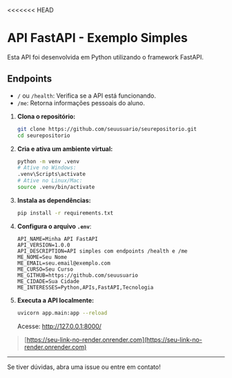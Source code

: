 <<<<<<< HEAD
# API FastAPI - Exemplo Simples

Esta API foi desenvolvida em Python utilizando o framework FastAPI.

## Endpoints

- `/` ou `/health`: Verifica se a API está funcionando.
- `/me`: Retorna informações pessoais do aluno.


1. **Clona o repositório:**
   ```bash
   git clone https://github.com/seuusuario/seurepositorio.git
   cd seurepositorio
   ```

2. **Cria e ativa um ambiente virtual:**
   ```bash
   python -m venv .venv
   # Ative no Windows:
   .venv\Scripts\activate
   # Ative no Linux/Mac:
   source .venv/bin/activate
   ```

3. **Instala as dependências:**
   ```bash
   pip install -r requirements.txt
   ```

4. **Configura o arquivo `.env`**:
   ```env
   API_NAME=Minha API FastAPI
   API_VERSION=1.0.0
   API_DESCRIPTION=API simples com endpoints /health e /me
   ME_NOME=Seu Nome
   ME_EMAIL=seu.email@exemplo.com
   ME_CURSO=Seu Curso
   ME_GITHUB=https://github.com/seuusuario
   ME_CIDADE=Sua Cidade
   ME_INTERESSES=Python,APIs,FastAPI,Tecnologia
   ```

5. **Executa a API localmente:**
   ```bash
   uvicorn app.main:app --reload
   ```
   Acesse: http://127.0.0.1:8000/



> [https://seu-link-no-render.onrender.com](https://seu-link-no-render.onrender.com)

---

Se tiver dúvidas, abra uma issue ou entre em contato!

